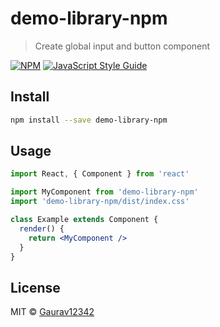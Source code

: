 # demo-library-npm

> Create global input and button component

[![NPM](https://img.shields.io/npm/v/demo-library-npm.svg)](https://www.npmjs.com/package/demo-library-npm) [![JavaScript Style Guide](https://img.shields.io/badge/code_style-standard-brightgreen.svg)](https://standardjs.com)

## Install

```bash
npm install --save demo-library-npm
```

## Usage

```jsx
import React, { Component } from 'react'

import MyComponent from 'demo-library-npm'
import 'demo-library-npm/dist/index.css'

class Example extends Component {
  render() {
    return <MyComponent />
  }
}
```

## License

MIT © [Gaurav12342](https://github.com/Gaurav12342)
